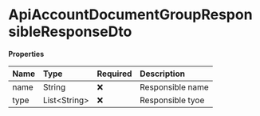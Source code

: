 # ApiAccountDocumentGroupResponsibleResponseDto

**Properties**

| Name | Type           | Required | Description      |
| :--- | :------------- | :------- | :--------------- |
| name | String         | ❌       | Responsible name |
| type | List\<String\> | ❌       | Responsible tyoe |

<!-- This file was generated by liblab | https://liblab.com/ -->
